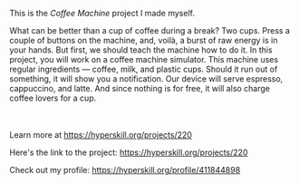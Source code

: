 This is the *Coffee Machine* project I made myself.


<p>What can be better than a cup of coffee during a break? Two cups. Press a couple of buttons on the machine, and, voil&agrave;, a burst of raw energy is in your hands. But first, we should teach the machine how to do it. In this project, you will work on a coffee machine simulator. This machine uses regular ingredients &mdash; coffee, milk, and plastic cups. Should it run out of something, it will show you a notification. Our device will serve espresso, cappuccino, and latte. And since nothing is for free, it will also charge coffee lovers for a cup.</p><br/><br/>Learn more at <a href="https://hyperskill.org/projects/220?utm_source=ide&utm_medium=ide&utm_campaign=ide&utm_content=project-card">https://hyperskill.org/projects/220</a>

Here's the link to the project: https://hyperskill.org/projects/220

Check out my profile: https://hyperskill.org/profile/411844898